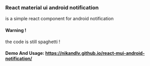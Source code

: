 ### React material ui android notification
is a simple react component for android notification
#### Warning !
the code is still spaghetti !
#### Demo And Usage: https://nikandlv.github.io/react-mui-android-notification/ 
